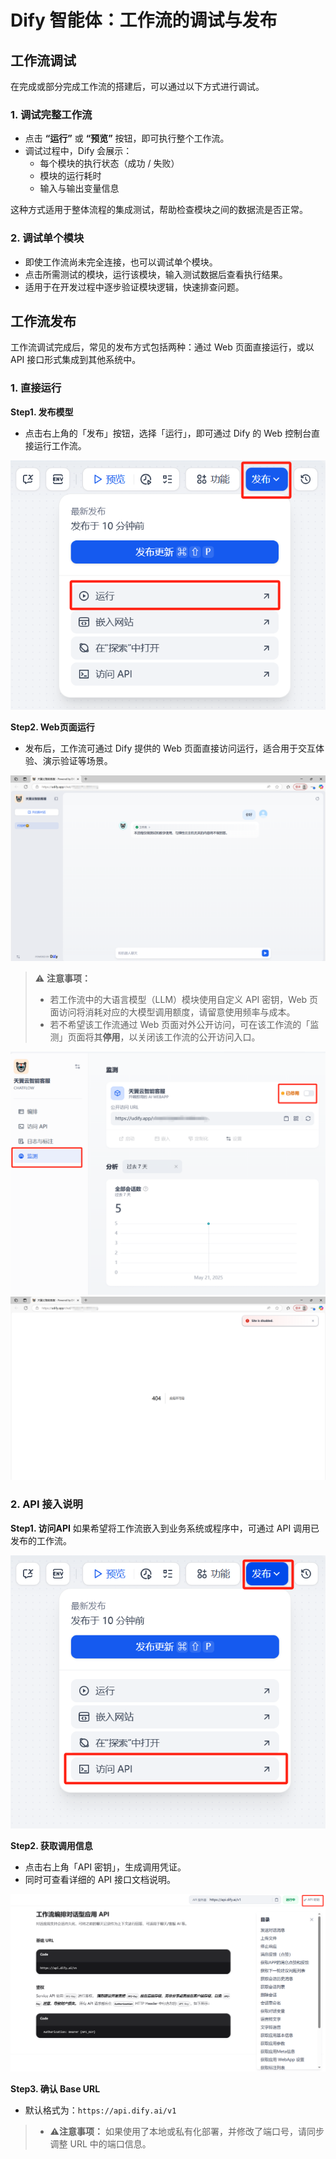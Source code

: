 # Dify 智能体：工作流的调试与发布



## 工作流调试

在完成或部分完成工作流的搭建后，可以通过以下方式进行调试。

### 1. 调试完整工作流

- 点击 **“运行”** 或 **“预览”** 按钮，即可执行整个工作流。
- 调试过程中，Dify 会展示：
  - 每个模块的执行状态（成功 / 失败）
  - 模块的运行耗时
  - 输入与输出变量信息

这种方式适用于整体流程的集成测试，帮助检查模块之间的数据流是否正常。

### 2. 调试单个模块

- 即使工作流尚未完全连接，也可以调试单个模块。
- 点击所需测试的模块，运行该模块，输入测试数据后查看执行结果。
- 适用于在开发过程中逐步验证模块逻辑，快速排查问题。




## 工作流发布

工作流调试完成后，常见的发布方式包括两种：通过 Web 页面直接运行，或以 API 接口形式集成到其他系统中。


### 1. 直接运行

**Step1. 发布模型**
- 点击右上角的「发布」按钮，选择「运行」，即可通过 Dify 的 Web 控制台直接运行工作流。

![直接运行发布入口](./images/week1-调试与发布/直接导出.jpg)

**Step2. Web页面运行** 
- 发布后，工作流可通过 Dify 提供的 Web 页面直接访问运行，适合用于交互体验、演示验证等场景。

![web页面](./images/week1-调试与发布/直接导出-web页面.jpg)


> ⚠️ **注意事项：**
>
> - 若工作流中的大语言模型（LLM）模块使用自定义 API 密钥，Web 页面访问将消耗对应的大模型调用额度，请留意使用频率与成本。
> - 若不希望该工作流通过 Web 页面对外公开访问，可在该工作流的「监测」页面将其**停用**，以关闭该工作流的公开访问入口。

![停用url](./images/week1-调试与发布/监测-停用url.jpg)
![停用web](./images/week1-调试与发布/直接导出-停用web页面.jpg)

### 2. API 接入说明

**Step1. 访问API**
如果希望将工作流嵌入到业务系统或程序中，可通过 API 调用已发布的工作流。

![访问API发布入口](./images/week1-调试与发布/访问API.png)


**Step2. 获取调用信息**
   - 点击右上角「API 密钥」，生成调用凭证。
   - 同时可查看详细的 API 接口文档说明。

![API密钥](./images/week1-调试与发布/api密钥.jpg)


**Step3. 确认 Base URL**
   - 默认格式为：`https://api.dify.ai/v1`
>    - ⚠️**注意事项：** 如果使用了本地或私有化部署，并修改了端口号，请同步调整 URL 中的端口信息。




